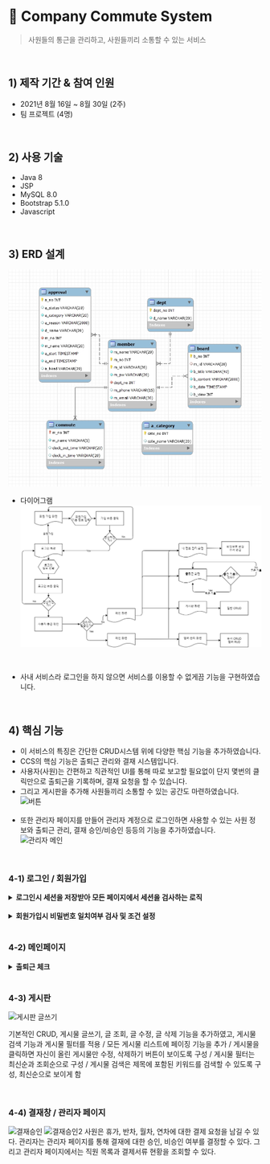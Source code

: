 # :pushpin: Company Commute System

> 사원들의 통근을 관리하고, 사원들끼리 소통할 수 있는 서비스

<br>

## 1) 제작 기간 & 참여 인원
+ 2021년 8월 16일 ~ 8월 30일 (2주)
+ 팀 프로젝트 (4명)

<br>

## 2) 사용 기술
+ Java 8
+ JSP
+ MySQL 8.0
+ Bootstrap 5.1.0
+ Javascript

<br>

## 3) ERD 설계 
![CCS_ERD](/img/CCS_ERD.jpg)
<br>
+ 다이어그램
![CCS_Diagram](/img/CCS_Diagram.png)
<br>

+ 사내 서비스라 로그인을 하지 않으면 서비스를 이용할 수 없게끔 기능을 구현하였습니다. 

<br>

## 4) 핵심 기능
+ 이 서비스의 특징은 간단한 CRUD시스템 위에 다양한 핵심 기능을 추가하였습니다.<br>
+ CCS의 핵심 기능은 출퇴근 관리와 결재 시스템입니다.<br>
+ 사용자(사원)는 간편하고 직관적인 UI를 통해 따로 보고할 필요없이 단지 몇번의 클릭만으로 출퇴근을 기록하며, 결재 요청을 할 수 있습니다.
+ 그리고 게시판을 추가해 사원들끼리 소통할 수 있는 공간도 마련하였습니다. 
![버튼](https://user-images.githubusercontent.com/86466976/132124207-9afb3550-5330-43a0-a2c4-566a375cc78a.gif)
<br><br/>
+ 또한 관리자 페이지를 만들어 관리자 계정으로 로그인하면 사용할 수 있는 사원 정보와 출퇴근 관리, 결재 승인/비승인 등등의 기능을 추가하였습니다.    
![관리자 메인](https://user-images.githubusercontent.com/86466976/132124550-2b8875ec-8c16-471c-8701-47b1e5e9f85b.gif)

<br>

### 4-1) 로그인 / 회원가입
<details>
<summary><b>로그인시 세션을 저장받아 모든 페이지에서 세션을 검사하는 로직</b></summary>
<div markdown="1">

```java
// 세션 검사
HttpSession session = request.getSession();
String idSession = (String)session.getAttribute("session_id");

if(idSession == null) {
  try {
    RequestDispatcher rd = request.getRequestDispatcher("/member/member_login_form.jsp");
    rd.forward(request, response);
  } catch(Exception e) {
    e.printStackTrace();
  }
}
```

+ 사내 서비스라 로그인을 하지 않으면 서비스를 이용할 수 없게끔 기능을 구현해야 했습니다. 
+ 따라서 위의 로직을 통해 세션을 검사하도록 해서 세션값이 존재하지 않으면 로그인 화면으로 돌아가도록 구성하였습니다.
</div>
</details>  
<br>
<details>
<summary><b>회원가입시 비밀번호 일치여부 검사 및 조건 설정</b></summary>
<div markdown="1">   

![비밀번호 검사](https://user-images.githubusercontent.com/86466976/132125912-1f412572-0bd7-4573-b32c-58748d0b6f3e.gif)
  
<br>
  
+ __아래는 비밀번호는 6글자 이상, 16글자 이하로 / 특수문자 필수 / 비밀번호 일치여부__ 이 3가지 기능을 구현해주는 로직입니다. 
  
```java
<script>
function check_pw(){
		
    var pw = document.getElementById('mpw').value;
    var SC = ["!","@","#","$","*"];
    var check_SC = 0;

    if(pw.length < 6 || pw.length > 16){
        window.alert('비밀번호는 6글자 이상, 16글자 이하만 이용 가능합니다.');
        document.getElementById('mpw').value='';
    }
    for(var i=0;i<SC.length;i++){
        if(pw.indexOf(SC[i]) != -1){
            check_SC = 1;
        }
    }
    if(check_SC == 0){
        window.alert('!,@,#,$,* 의 특수문자가 들어가 있지 않습니다.')
        document.getElementById('mpw').value='';
    }
    if(document.getElementById('mpw').value !='' && document.getElementById('repw').value!=''){
        if(document.getElementById('mpw').value==document.getElementById('repw').value){
            document.getElementById('check').innerHTML='비밀번호가 일치합니다.'
            document.getElementById('check').style.color='blue';
        }
        else{
            document.getElementById('check').innerHTML='비밀번호가 일치하지 않습니다.';
            document.getElementById('check').style.color='red';
        }
    }
}
</script>
```
</div>
</details>

<br>

### 4-2) 메인페이지
<details>
<summary><b>출퇴근 체크</b></summary>
<div markdown="1">   

+ 로그인을 하면 바로 접속되는 화면으로, 출근하기 버튼을 누르면 출근 시간이 기록되고 퇴근하기 버튼이 뜹니다.
+ 이후 퇴근하기 버튼을 누르면 퇴근 시간도 기록되고 버튼이 사라지며 다음 날이 되면 출근하기 버튼이 생기도록 기능 구현하였습니다. 
  

</div>
</details>


<br>

### 4-3) 게시판

![게시판 글쓰기](https://user-images.githubusercontent.com/86466976/132120612-0e909500-079d-45d9-a3dc-f59204ba61c3.gif)

기본적인 CRUD, 게시물 글쓰기, 글 조회, 글 수정, 글 삭제 기능을 추가하였고, 게시물 검색 기능과 게시물 필터를 적용 / 모든 게시물 리스트에 페이징 기능을 추가 / 게시물을 클릭하면 자신이 올린 게시물만 수정, 삭제하기 버튼이 보이도록 구성 / 
게시물 필터는 최신순과 조회순으로 구성 / 게시물 검색은 제목에 포함된 키워드를 검색할 수 있도록 구성, 최신순으로 보이게 함 

<br>

### 4-4) 결재창 / 관리자 페이지
![결재승인](https://user-images.githubusercontent.com/45350620/138652435-a6f0d9c3-9d9f-4762-8748-64b4ee50746d.png)
![결재승인2](https://user-images.githubusercontent.com/45350620/138652482-7ed43a97-561a-4fa8-a792-3a471b5e42ec.png)
사원은 휴가, 반차, 월차, 연차에 대한 결제 요청을 남길 수 있다. 관리자는 관리자 페이지를 통해 결재에 대한 승인, 비승인 여부를 결정할 수 있다. 그리고 관리자 페이지에서는 직원 목록과 결제서류 현황을 조회할 수 있다. 
